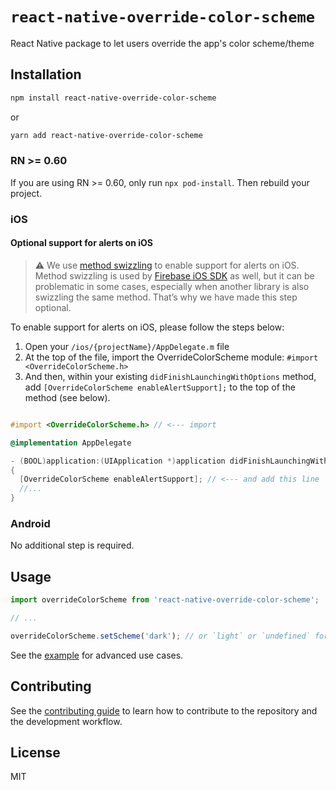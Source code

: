 # `react-native-override-color-scheme`

React Native package to let users override the app's color scheme/theme

## Installation

```sh
npm install react-native-override-color-scheme
```

or

```sh
yarn add react-native-override-color-scheme
```

### RN >= 0.60

If you are using RN >= 0.60, only run `npx pod-install`. Then rebuild your project.

### iOS

#### Optional support for alerts on iOS

> :warning: We use [method swizzling](https://medium.com/rocknnull/ios-to-swizzle-or-not-to-swizzle-f8b0ed4a1ce6) to enable support for alerts on iOS. Method swizzling is used by [Firebase iOS SDK](https://firebase.google.com/docs/cloud-messaging/ios/client#method_swizzling_in) as well, but it can be problematic in some cases, especially when another library is also swizzling the same method. That’s why we have made this step optional.

To enable support for alerts on iOS, please follow the steps below:

1. Open your `/ios/{projectName}/AppDelegate.m` file
1. At the top of the file, import the OverrideColorScheme module: `#import <OverrideColorScheme.h>`
1. And then, within your existing `didFinishLaunchingWithOptions` method, add `[OverrideColorScheme enableAlertSupport];` to the top of the method (see below).

```Objective-C

#import <OverrideColorScheme.h> // <--- import

@implementation AppDelegate

- (BOOL)application:(UIApplication *)application didFinishLaunchingWithOptions:(NSDictionary *)launchOptions
{
  [OverrideColorScheme enableAlertSupport]; // <--- and add this line
  //...
}
```

### Android

No additional step is required.

## Usage

```js
import overrideColorScheme from 'react-native-override-color-scheme';

// ...

overrideColorScheme.setScheme('dark'); // or `light` or `undefined` for system default
```

See the [example](example) for advanced use cases.

## Contributing

See the [contributing guide](CONTRIBUTING.md) to learn how to contribute to the repository and the development workflow.

## License

MIT
